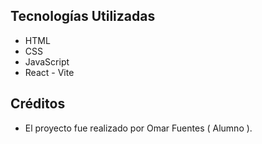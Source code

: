 ## Tecnologías Utilizadas

- HTML
- CSS
- JavaScript
- React - Vite 

## Créditos

- El proyecto fue realizado por Omar Fuentes ( Alumno ).
